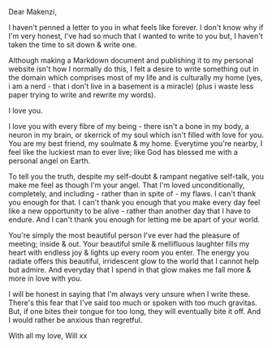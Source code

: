 Dear Makenzi,

I haven't penned a letter to you in what feels like forever. I don't know why if I'm very honest, I've had so much that I wanted to write to you but, I haven't taken the time to sit down & write one. 

Although making a Markdown document and publishing it to my personal website isn't how I normally do this, I felt a desire to write something out in the domain which comprises most of my life and is culturally my home (yes, i am a nerd - that i don't live in a basement is a miracle) (plus i waste less paper trying to write and rewrite my words).

I love you.

I love you with every fibre of my being - there isn't a bone in my body, a neuron in my brain, or skerrick of my soul which isn't filled with love for you. You are my best friend, my soulmate & my home. Everytime you're nearby, I feel like the luckiest man to ever live; like God has blessed me with a personal angel on Earth. 

To tell you the truth, despite my self-doubt & rampant negative self-talk, you make me feel as though I'm your angel. That I'm loved unconditionally, completely, and including - rather than in spite of - my flaws. I can't thank you enough for that. I can't thank you enough that you make every day feel like a new opportunity to be alive - rather than another day that I have to endure. And I can't thank you enough for letting me be apart of your world.

You're simply the most beautiful person I've ever had the pleasure of meeting; inside & out. Your beautiful smile & mellifluous laughter fills my heart with endless joy & lights up every room you enter. The energy you radiate offers this beautiful, irridescent glow to the world that I cannot help but admire. And everyday that I spend in that glow makes me fall more & more in love with you.

I will be honest in saying that I'm always very unsure when I write these. There's this fear that I've said too much or spoken with too much gravitas. But, if one bites their tongue for too long, they will eventually bite it off. And I would rather be anxious than regretful.

With all my love,
Will xx
